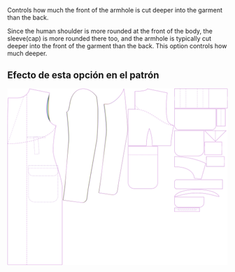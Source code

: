
Controls how much the front of the armhole is cut deeper into the garment than the back.

Since the human shoulder is more rounded at the front of the body, the sleeve(cap) is more rounded there too, and the armhole is typically cut deeper into the front of the garment than the back. This option controls how much deeper.


## Efecto de esta opción en el patrón
![This image shows the effect of this option by superimposing several variants that have a different value for this option](carlton_frontarmholedeeper_sample.svg "Effect of this option on the pattern")

